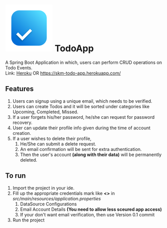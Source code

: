 # <img src = "src/main/resources/static/images/icon.png" width="150px" alt = "logo" /> TodoApp
A Spring Boot Application in which, users can perform CRUD operations on Todo Events. <br/>
Link: [Heroku](https://skm-todo-app.herokuapp.com) OR https://skm-todo-app.herokuapp.com/                       

## Features
1. Users can signup using a unique email, which needs to be verified.
1. Users can create Todos and it will be sorted under categories like Upcoming, Completed, Missed.
1. If a user forgets his/her password, he/she can request for password recovery.
1. User can update their profile info given during the time of account creation.
1. If a user wishes to delete their profile,
   1. He/She can submit a delete request.
   1. An email confirmation will be sent for extra authentication. 
   1. Then the user's account __(along with their data)__ will be permanently deleted.

## To run
1. Import the project in your ide.
1. Fill up the appropriate credentials mark like __<>__ in _src/main/resources/application.properties_
   1. DataSource Configurations
   1. Email Account Details __(You need to allow less sceured app access)__
   1. If your don't want email verification, then use Version 0.1 commit
1. Run the project

